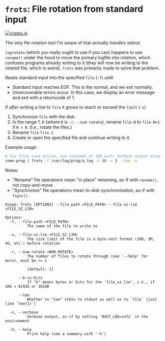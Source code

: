 # `frots`: File rotation from standard input

[![crates.io](https://img.shields.io/crates/v/frots.svg)](https://crates.io/crates/frots)

The only file rotation tool I'm aware of that *actually handles stdout*.

`logrotate` (which you really ought to use if you can) happens to use `rename()`
under the hood to move the primary logfile into rotation, which confuses programs
already writing to it (they will now be writing to the rotated file, which is weird).
`frots` was primarily made to solve that problem.

Reads standard input into the specified `file` (`-f`) until
- Standard input reaches EOF. This is the normal, and we exit normally.
- Unrecoverable errors occur. In this case, we display an error message
  and exit with a returncode of 1.

If *after* writing a line to `file` it grows to reach or exceed the `limit` (`-s`)
1. Synchronize `file` with the disk.
2. In the range 1..`R` (where `R` is `-r`, `--num-rotate`),
   rename `file.N` to `file.N+1` if `N < R`. (I.e., rotate the files.)
3. Rename `file` `file.1`
4. Create or open the specified file and continue writing to it.

Example usage:
```sh
# Two files (one active, one rotated) of 1GB each; Verbose output along with "tee"ing
some-prog | frots -f /var/log/prog/a.log -s 1G -r 2 --tee -v
```

Notes:
- "Rename" file operations mean "in place" renaming, as-if with `rename()`, not copy-and-move.
- "Synchronize" file operations mean to-disk synchronization, as-if with `fsync()`.

```
Usage: frots [OPTIONS] --file-path <FILE_PATH> --file-sz-lim <FILE_SZ_LIM>

Options:
  -f, --file-path <FILE_PATH>
          The name of the file to write to

  -s, --file-sz-lim <FILE_SZ_LIM>
          The size limit of the file in a byte-unit format (1KB, 3M, 4G, etc.) before rotation

  -r, --num-rotate <NUM_ROTATE>
          The number of files to rotate through (see '--help' for more), must be >= 1
          
          [default: 1]

      --b-is-bits
          If "b" means bytes or bits for the `file_sz_lim`, i.e., if 1Kb = 8192b or 1024B

      --tee
          Whether to "tee" stdin to stdout as well as to `file` (just like `tee(1)`)

  -v, --verbose
          Verbose output, as-if by setting `RUST_LOG=info` in the environment

  -h, --help
          Print help (see a summary with '-h')
```
